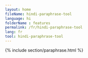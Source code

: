 ```yaml
---
layout: home
fileName: hindi-paraphrase-tool
language: hi
folderName : features
permalink: /fr/hindi-paraphrase-tool
lang: fr
tool: hindi-paraphrase-tool
---
```

{% include section/paraphrase.html %}